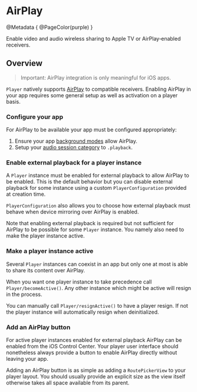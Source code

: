 # AirPlay

@Metadata {
    @PageColor(purple)
}

Enable video and audio wireless sharing to Apple TV or AirPlay‑enabled receivers.

## Overview

> Important: AirPlay integration is only meaningful for iOS apps.

``Player`` natively supports [AirPlay](https://developer.apple.com/airplay/) to compatible receivers. Enabling AirPlay in your app requires some general setup as well as activation on a player basis.

### Configure your app

For AirPlay to be available your app must be configured appropriately:

1. Ensure your app [background modes](https://developer.apple.com/documentation/avfoundation/media_playback/configuring_your_app_for_media_playback#4182619) allow AirPlay.
2. Setup your [audio session category](https://developer.apple.com/documentation/avfoundation/streaming_and_airplay/supporting_airplay_in_your_app#2929254) to `.playback`.

### Enable external playback for a player instance

A `Player` instance must be enabled for external playback to allow AirPlay to be enabled. This is the default behavior but you can disable external playback for some instance using a custom ``PlayerConfiguration`` provided at creation time.

``PlayerConfiguration`` also allows you to choose how external playback must behave when device mirroring over AirPlay is enabled.

Note that enabling external playback is required but not sufficient for AirPlay to be possible for some ``Player`` instance. You namely also need to make the player instance active.

### Make a player instance active

Several ``Player`` instances can coexist in an app but only one at most is able to share its content over AirPlay.

When you want one player instance to take precedence call ``Player/becomeActive()``. Any other instance which might be active will resign in the process.

You can manually call ``Player/resignActive()`` to have a player resign. If not the player instance will automatically resign when deinitialized.

### Add an AirPlay button

For active player instances enabled for external playback AirPlay can be enabled from the iOS Control Center. Your player user interface should nonetheless always provide a button to enable AirPlay directly without leaving your app.

Adding an AirPlay button is as simple as adding a ``RoutePickerView`` to your player layout. You should usually provide an explicit size as the view itself otherwise takes all space available from its parent.
